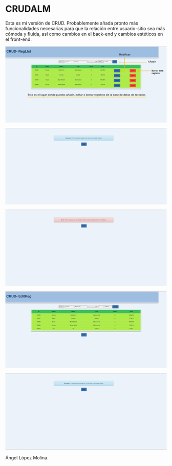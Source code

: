 # **CRUDALM** #

Esta es mi versión de CRUD. Probablemente añada pronto más funcionalidades necesarias para que la relación entre usuario-sitio sea más cómoda y fluida, así como cambios en el back-end y cambios estéticos en el front-end.

![INDEX](https://github.com/almAngel/CRUD_JSP_SQL/blob/master/SCREENSHOTS/index.png)

![ADDEDMSG](https://github.com/almAngel/CRUD_JSP_SQL/blob/master/SCREENSHOTS/add.png)

![ERRORADDING](https://github.com/almAngel/CRUD_JSP_SQL/blob/master/SCREENSHOTS/erroradding.png)

![EDIT](https://github.com/almAngel/CRUD_JSP_SQL/blob/master/SCREENSHOTS/edit.png)

![EDITEDMSG](https://github.com/almAngel/CRUD_JSP_SQL/blob/master/SCREENSHOTS/editmsg.png)



Ángel López Molina.
